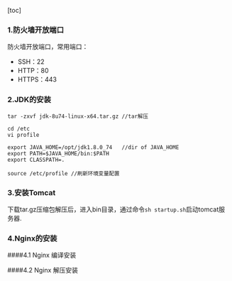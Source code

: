[toc]

### 1.防火墙开放端口

防火墙开放端口，常用端口：
+ SSH：22
+ HTTP：80
+ HTTPS：443

### 2.JDK的安装

```
tar -zxvf jdk-8u74-linux-x64.tar.gz //tar解压

cd /etc
vi profile

export JAVA_HOME=/opt/jdk1.8.0_74   //dir of JAVA_HOME
export PATH=$JAVA_HOME/bin:$PATH
export CLASSPATH=.

source /etc/profile //刷新环境变量配置
```

### 3.安装Tomcat

下载tar.gz压缩包解压后，进入bin目录，通过命令`sh startup.sh`启动tomcat服务器.

### 4.Nginx的安装

####4.1 Nginx 编译安装

####4.2 Nginx 解压安装